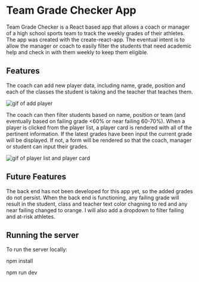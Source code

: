 # Team Grade Checker App 

Team Grade Checker is a React based app that allows a coach or manager of a high school sports team to track the weekly grades of their athletes. The app was created with the create-react-app. The eventual intent is to allow the manager or coach to easily filter the students that need academic help and check in with them weekly to keep them eligible. 

## Features

The coach can add new player data, including name, grade, position and each of the classes the student is taking and the teacher that teaches them. 

![gif of add player](https://media.giphy.com/media/2N3JoSFxhBJmPM2TT4/giphy.gif)

The coach can then filter students based on name, position or team (and eventually based on failing grade <60% or near failing 60-70%). When a player is clicked from the player list, a player card is rendered with all of the pertinent information. If the latest grades have been input the current grade will be displayed. If not, a form will be rendered so that the coach, manager or student can input their grades. 

![gif of player list and player card](https://media.giphy.com/media/aEWuD2tvDbD14b9QG5/giphy.gif)

## Future Features

The back end has not been developed for this app yet, so the added grades do not persist. When the back end is functioning, any failing grade will result in the student, class and teacher text color chagning to red and any near failing changed to orange. I will also add a dropdown to filter failing and at-risk athletes. 

## Running the server 

To run the server locally:  

npm install

npm run dev

